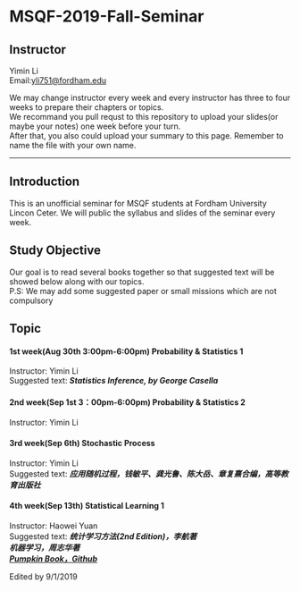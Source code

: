 # MSQF-2019-Fall-Seminar

## Instructor  
Yimin Li  
Email:[yli751@fordham.edu]()

We may change instructor every week and every instructor has three to four weeks to prepare their chapters or topics.  
We recommand you pull requst to this repository to upload your slides(or maybe your notes) one week before your turn.  
After that, you also could upload your summary to this page. Remember to name the file with your own name.  

----
## Introduction
This is an unofficial seminar for MSQF students at Fordham University Lincon Ceter.
We will public the syllabus and slides of the seminar every week.
## Study Objective
Our goal is to read several books together so that suggested text will be showed below along with our topics.  
P.S: We may add some suggested paper or small missions which are not compulsory  
## Topic
#### 1st week(Aug 30th 3:00pm-6:00pm) Probability & Statistics 1
Instructor: Yimin Li   
Suggested text: ***Statistics Inference, by George Casella***  
#### 2nd week(Sep 1st 3：00pm-6:00pm) Probability & Statistics 2  
Instructor: Yimin Li   
#### 3rd week(Sep 6th) Stochastic Process   
Instructor: Yimin Li  
Suggested text: ***应用随机过程，钱敏平、龚光鲁、陈大岳、章复熹合编，高等教育出版社***  
#### 4th week(Sep 13th) Statistical Learning 1  
Instructor: Haowei Yuan   
Suggested text: ***统计学习方法(2nd Edition)，李航著***  
                ***机器学习，周志华著***  
                [***Pumpkin Book，Github***](https://datawhalechina.github.io/pumpkin-book)  
                
Edited by 9/1/2019
